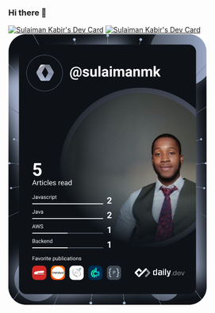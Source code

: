 ### Hi there 👋

<!--
**sulaimanmk/sulaimanmk** is a ✨ _special_ ✨ repository because its `README.md` (this file) appears on your GitHub profile.

Here are some ideas to get you started:

- 🔭 I’m currently working on ...
- 🌱 I’m currently learning ...
- 👯 I’m looking to collaborate on ...
- 🤔 I’m looking for help with ...
- 💬 Ask me about ...
- 📫 How to reach me: ...
- 😄 Pronouns: ...
- ⚡ Fun fact: ...
-->
<a href="https://app.daily.dev/sulaimanmk"><img src="https://api.daily.dev/devcards/3ecc5b9ba7be4337a1621af5b5acb007.png?r=1i6" width="400" alt="Sulaiman Kabir's Dev Card"/></a>
<a href="https://app.daily.dev/sulaimanmk"><img src="https://api.daily.dev/devcards/3ecc5b9ba7be4337a1621af5b5acb007.png?r=1i6" width="400" alt="Sulaiman Kabir's Dev Card"/></a>
<a href="https://app.daily.dev/DailyDevTips"><img src="https://github.com/sulaimanmk/sulaimanmk/blob/master/devcard.svg" width="400" alt="Sulaiman Kabir's Dev Card"/></a>
